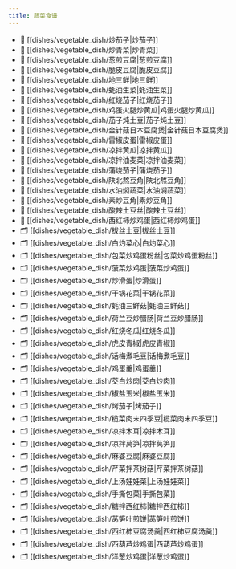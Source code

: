 ```yaml
---
title: 蔬菜食谱
---
```

- 📄 [[dishes/vegetable_dish/炒茄子|炒茄子]]
- 📄 [[dishes/vegetable_dish/炒青菜|炒青菜]]
- 📄 [[dishes/vegetable_dish/葱煎豆腐|葱煎豆腐]]
- 📄 [[dishes/vegetable_dish/脆皮豆腐|脆皮豆腐]]
- 📄 [[dishes/vegetable_dish/地三鲜|地三鲜]]
- 📄 [[dishes/vegetable_dish/蚝油生菜|蚝油生菜]]
- 📄 [[dishes/vegetable_dish/红烧茄子|红烧茄子]]
- 📄 [[dishes/vegetable_dish/鸡蛋火腿炒黄瓜|鸡蛋火腿炒黄瓜]]
- 📄 [[dishes/vegetable_dish/茄子炖土豆|茄子炖土豆]]
- 📄 [[dishes/vegetable_dish/金针菇日本豆腐煲|金针菇日本豆腐煲]]
- 📄 [[dishes/vegetable_dish/雷椒皮蛋|雷椒皮蛋]]
- 📄 [[dishes/vegetable_dish/凉拌黄瓜|凉拌黄瓜]]
- 📄 [[dishes/vegetable_dish/凉拌油麦菜|凉拌油麦菜]]
- 📄 [[dishes/vegetable_dish/蒲烧茄子|蒲烧茄子]]
- 📄 [[dishes/vegetable_dish/陕北熬豆角|陕北熬豆角]]
- 📄 [[dishes/vegetable_dish/水油焖蔬菜|水油焖蔬菜]]
- 📄 [[dishes/vegetable_dish/素炒豆角|素炒豆角]]
- 📄 [[dishes/vegetable_dish/酸辣土豆丝|酸辣土豆丝]]
- 📄 [[dishes/vegetable_dish/西红柿炒鸡蛋|西红柿炒鸡蛋]]
- 🗂️ [[dishes/vegetable_dish/拔丝土豆|拔丝土豆]]
- 🗂️ [[dishes/vegetable_dish/白灼菜心|白灼菜心]]
- 🗂️ [[dishes/vegetable_dish/包菜炒鸡蛋粉丝|包菜炒鸡蛋粉丝]]
- 🗂️ [[dishes/vegetable_dish/菠菜炒鸡蛋|菠菜炒鸡蛋]]
- 🗂️ [[dishes/vegetable_dish/炒滑蛋|炒滑蛋]]
- 🗂️ [[dishes/vegetable_dish/干锅花菜|干锅花菜]]
- 🗂️ [[dishes/vegetable_dish/蚝油三鲜菇|蚝油三鲜菇]]
- 🗂️ [[dishes/vegetable_dish/荷兰豆炒腊肠|荷兰豆炒腊肠]]
- 🗂️ [[dishes/vegetable_dish/红烧冬瓜|红烧冬瓜]]
- 🗂️ [[dishes/vegetable_dish/虎皮青椒|虎皮青椒]]
- 🗂️ [[dishes/vegetable_dish/话梅煮毛豆|话梅煮毛豆]]
- 🗂️ [[dishes/vegetable_dish/鸡蛋羹|鸡蛋羹]]
- 🗂️ [[dishes/vegetable_dish/茭白炒肉|茭白炒肉]]
- 🗂️ [[dishes/vegetable_dish/椒盐玉米|椒盐玉米]]
- 🗂️ [[dishes/vegetable_dish/烤茄子|烤茄子]]
- 🗂️ [[dishes/vegetable_dish/榄菜肉末四季豆|榄菜肉末四季豆]]
- 🗂️ [[dishes/vegetable_dish/凉拌木耳|凉拌木耳]]
- 🗂️ [[dishes/vegetable_dish/凉拌莴笋|凉拌莴笋]]
- 🗂️ [[dishes/vegetable_dish/麻婆豆腐|麻婆豆腐]]
- 🗂️ [[dishes/vegetable_dish/芹菜拌茶树菇|芹菜拌茶树菇]]
- 🗂️ [[dishes/vegetable_dish/上汤娃娃菜|上汤娃娃菜]]
- 🗂️ [[dishes/vegetable_dish/手撕包菜|手撕包菜]]
- 🗂️ [[dishes/vegetable_dish/糖拌西红柿|糖拌西红柿]]
- 🗂️ [[dishes/vegetable_dish/莴笋叶煎饼|莴笋叶煎饼]]
- 🗂️ [[dishes/vegetable_dish/西红柿豆腐汤羹|西红柿豆腐汤羹]]
- 🗂️ [[dishes/vegetable_dish/西葫芦炒鸡蛋|西葫芦炒鸡蛋]]
- 🗂️ [[dishes/vegetable_dish/洋葱炒鸡蛋|洋葱炒鸡蛋]]